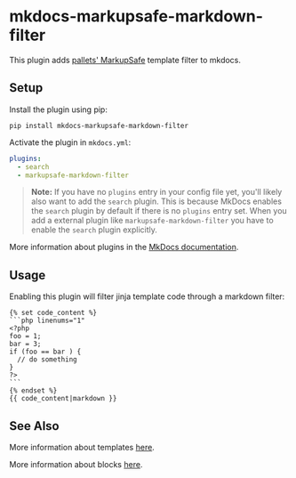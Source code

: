 # mkdocs-markupsafe-markdown-filter

This plugin adds [pallets' MarkupSafe] template filter to mkdocs.

[pallets' MarkupSafe]: https://github.com/pallets/markupsafe/

## Setup

Install the plugin using pip:

`pip install mkdocs-markupsafe-markdown-filter`

Activate the plugin in `mkdocs.yml`:
```yaml
plugins:
  - search
  - markupsafe-markdown-filter
```

> **Note:** If you have no `plugins` entry in your config file yet, you'll likely also want to add the `search` plugin. This is because MkDocs enables the `search` plugin by default if there is no `plugins` entry set.  When you add a external plugin like `markupsafe-markdown-filter` you have to enable the `search` plugin explicitly.  

More information about plugins in the [MkDocs documentation][mkdocs-plugins].

## Usage

Enabling this plugin will filter jinja template code through a markdown filter:

    {% set code_content %}
    ```php linenums="1"
    <?php
    foo = 1;
    bar = 3;
    if (foo == bar ) {
      // do something 
    }
    ?>
    ```
    {% endset %}
    {{ code_content|markdown }}

## See Also

More information about templates [here][mkdocs-template].

More information about blocks [here][mkdocs-block].

[mkdocs-plugins]: http://www.mkdocs.org/user-guide/plugins/
[mkdocs-template]: https://www.mkdocs.org/user-guide/custom-themes/#template-variables
[mkdocs-block]: https://www.mkdocs.org/user-guide/styling-your-docs/#overriding-template-blocks
